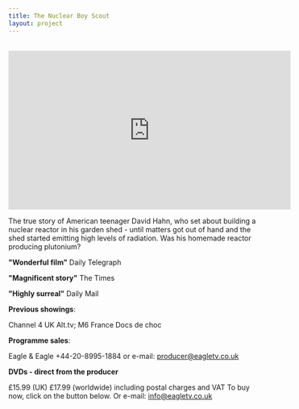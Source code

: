 ```yaml
---
title: The Nuclear Boy Scout
layout: project
---
```

<br>
<iframe width="560" height="315" src="https://www.youtube.com/embed/dwRt74nzRmY" frameborder="0" allow="accelerometer; autoplay; encrypted-media; gyroscope; picture-in-picture" allowfullscreen></iframe>
<br>

The true story of American teenager David Hahn, who set about building a nuclear reactor in his garden shed - until matters got out of hand and the shed started emitting high levels of radiation. Was his homemade reactor producing plutonium? 

__"Wonderful film"__ Daily Telegraph

__"Magnificent story"__ The Times

__"Highly surreal"__ Daily Mail

__Previous showings__:

Channel 4 UK Alt.tv; M6 France Docs de choc

__Programme sales__: 

Eagle & Eagle +44-20-8995-1884 or e-mail: <a href="mailto:producer@eagletv.co.uk">producer@eagletv.co.uk</a>

__DVDs - direct from the producer__

£15.99 (UK) £17.99 (worldwide) including postal charges and VAT
To buy now, click on the button below. Or e-mail: <a href="mailto:info@eagletv.co.uk">info@eagletv.co.uk</a>
